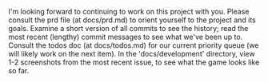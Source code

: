 I'm looking forward to continuing to work on this project with you. Please consult the prd file (at docs/prd.md) to orient yourself to the project and its goals. Examine a short version of all commits to see the history; read the most recent (lengthy) commit messages to see what we've been up to. Consult the todos doc (at docs/todos.md) for our current priority queue (we will likely work on the next item). In the 'docs/development' directory, view 1-2 screenshots from the most recent issue, to see what the game looks like so far.
